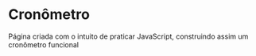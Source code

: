 # Cronômetro
Página criada com o intuito de praticar JavaScript, construindo assim um cronômetro funcional
